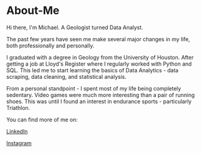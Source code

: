# About-Me

Hi there, I'm Michael. A Geologist turned Data Analyst.

The past few years have seen me make several major changes in my life, both professionally and personally.

I graduated with a degree in Geology from the University of Houston. After getting a job at Lloyd's Register where I regularly worked with Python and SQL. This led me to start learning the basics of Data Analytics - data scraping, data cleaning, and statistical analysis.

From a personal standpoint - I spent most of my life being completely sedentary. Video games were much more interesting than a pair of running shoes. This was until I found an interest in endurance sports - particularly Triathlon.

You can find more of me on:

[LinkedIn](https://www.linkedin.com/in/mjconnell/)

[Instagram](https://www.instagram.com/michaaelconnell/)
